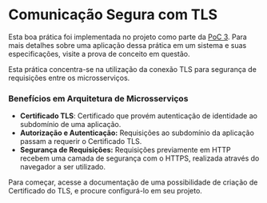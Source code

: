 # Comunicação Segura com TLS

Esta boa prática foi implementada no projeto como parte da [PoC 3](../provas-de-conceito/poc-3-gerenciamento-de-containers-e-servicos/). Para mais detalhes sobre uma aplicação dessa prática em um sistema e suas especificações, visite a prova de conceito em questão.

Esta prática concentra-se na utilização da conexão TLS para segurança de requisições entre os microsserviços.

### Benefícios em Arquitetura de Microsserviços

* **Certificado TLS**: Certificado que provém autenticação de identidade ao subdomínio de uma aplicação.&#x20;
* **Autorização e Autenticação:** Requisições ao subdomínio da aplicação passam a requerir o Certificado TLS.
* **Segurança de Requisições:** Requisições previamente em HTTP recebem uma camada de segurança com o HTTPS, realizada através do navegador a ser utilizado.

Para começar, acesse a documentação de uma possibilidade de criação de Certificado do TLS, e procure configurá-lo em seu projeto.
